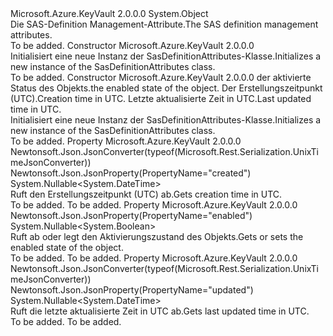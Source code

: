 <Type Name="SasDefinitionAttributes" FullName="Microsoft.Azure.KeyVault.Models.SasDefinitionAttributes">
  <TypeSignature Language="C#" Value="public class SasDefinitionAttributes" />
  <TypeSignature Language="ILAsm" Value=".class public auto ansi beforefieldinit SasDefinitionAttributes extends System.Object" />
  <TypeSignature Language="DocId" Value="T:Microsoft.Azure.KeyVault.Models.SasDefinitionAttributes" />
  <TypeSignature Language="VB.NET" Value="Public Class SasDefinitionAttributes" />
  <TypeSignature Language="F#" Value="type SasDefinitionAttributes = class" />
  <AssemblyInfo>
    <AssemblyName>Microsoft.Azure.KeyVault</AssemblyName>
    <AssemblyVersion>2.0.0.0</AssemblyVersion>
  </AssemblyInfo>
  <Base>
    <BaseTypeName>System.Object</BaseTypeName>
  </Base>
  <Interfaces />
  <Docs>
    <summary>
            <span data-ttu-id="8e1d3-101">Die SAS-Definition Management-Attribute.</span><span class="sxs-lookup"><span data-stu-id="8e1d3-101">The SAS definition management attributes.</span></span>
            </summary>
    <remarks>To be added.</remarks>
  </Docs>
  <Members>
    <Member MemberName=".ctor">
      <MemberSignature Language="C#" Value="public SasDefinitionAttributes ();" />
      <MemberSignature Language="ILAsm" Value=".method public hidebysig specialname rtspecialname instance void .ctor() cil managed" />
      <MemberSignature Language="DocId" Value="M:Microsoft.Azure.KeyVault.Models.SasDefinitionAttributes.#ctor" />
      <MemberSignature Language="VB.NET" Value="Public Sub New ()" />
      <MemberType>Constructor</MemberType>
      <AssemblyInfo>
        <AssemblyName>Microsoft.Azure.KeyVault</AssemblyName>
        <AssemblyVersion>2.0.0.0</AssemblyVersion>
      </AssemblyInfo>
      <Parameters />
      <Docs>
        <summary>
            <span data-ttu-id="8e1d3-102">Initialisiert eine neue Instanz der SasDefinitionAttributes-Klasse.</span><span class="sxs-lookup"><span data-stu-id="8e1d3-102">Initializes a new instance of the SasDefinitionAttributes class.</span></span>
            </summary>
        <remarks>To be added.</remarks>
      </Docs>
    </Member>
    <Member MemberName=".ctor">
      <MemberSignature Language="C#" Value="public SasDefinitionAttributes (Nullable&lt;bool&gt; enabled = null, Nullable&lt;DateTime&gt; created = null, Nullable&lt;DateTime&gt; updated = null);" />
      <MemberSignature Language="ILAsm" Value=".method public hidebysig specialname rtspecialname instance void .ctor(valuetype System.Nullable`1&lt;bool&gt; enabled, valuetype System.Nullable`1&lt;valuetype System.DateTime&gt; created, valuetype System.Nullable`1&lt;valuetype System.DateTime&gt; updated) cil managed" />
      <MemberSignature Language="DocId" Value="M:Microsoft.Azure.KeyVault.Models.SasDefinitionAttributes.#ctor(System.Nullable{System.Boolean},System.Nullable{System.DateTime},System.Nullable{System.DateTime})" />
      <MemberSignature Language="VB.NET" Value="Public Sub New (Optional enabled As Nullable(Of Boolean) = null, Optional created As Nullable(Of DateTime) = null, Optional updated As Nullable(Of DateTime) = null)" />
      <MemberSignature Language="F#" Value="new Microsoft.Azure.KeyVault.Models.SasDefinitionAttributes : Nullable&lt;bool&gt; * Nullable&lt;DateTime&gt; * Nullable&lt;DateTime&gt; -&gt; Microsoft.Azure.KeyVault.Models.SasDefinitionAttributes" Usage="new Microsoft.Azure.KeyVault.Models.SasDefinitionAttributes (enabled, created, updated)" />
      <MemberType>Constructor</MemberType>
      <AssemblyInfo>
        <AssemblyName>Microsoft.Azure.KeyVault</AssemblyName>
        <AssemblyVersion>2.0.0.0</AssemblyVersion>
      </AssemblyInfo>
      <Parameters>
        <Parameter Name="enabled" Type="System.Nullable&lt;System.Boolean&gt;" />
        <Parameter Name="created" Type="System.Nullable&lt;System.DateTime&gt;" />
        <Parameter Name="updated" Type="System.Nullable&lt;System.DateTime&gt;" />
      </Parameters>
      <Docs>
        <param name="enabled"><span data-ttu-id="8e1d3-103">der aktivierte Status des Objekts.</span><span class="sxs-lookup"><span data-stu-id="8e1d3-103">the enabled state of the object.</span></span></param>
        <param name="created"><span data-ttu-id="8e1d3-104">Der Erstellungszeitpunkt (UTC).</span><span class="sxs-lookup"><span data-stu-id="8e1d3-104">Creation time in UTC.</span></span></param>
        <param name="updated"><span data-ttu-id="8e1d3-105">Letzte aktualisierte Zeit in UTC.</span><span class="sxs-lookup"><span data-stu-id="8e1d3-105">Last updated time in UTC.</span></span></param>
        <summary>
            <span data-ttu-id="8e1d3-106">Initialisiert eine neue Instanz der SasDefinitionAttributes-Klasse.</span><span class="sxs-lookup"><span data-stu-id="8e1d3-106">Initializes a new instance of the SasDefinitionAttributes class.</span></span>
            </summary>
        <remarks>To be added.</remarks>
      </Docs>
    </Member>
    <Member MemberName="Created">
      <MemberSignature Language="C#" Value="public Nullable&lt;DateTime&gt; Created { get; }" />
      <MemberSignature Language="ILAsm" Value=".property instance valuetype System.Nullable`1&lt;valuetype System.DateTime&gt; Created" />
      <MemberSignature Language="DocId" Value="P:Microsoft.Azure.KeyVault.Models.SasDefinitionAttributes.Created" />
      <MemberSignature Language="VB.NET" Value="Public ReadOnly Property Created As Nullable(Of DateTime)" />
      <MemberSignature Language="F#" Value="member this.Created : Nullable&lt;DateTime&gt;" Usage="Microsoft.Azure.KeyVault.Models.SasDefinitionAttributes.Created" />
      <MemberType>Property</MemberType>
      <AssemblyInfo>
        <AssemblyName>Microsoft.Azure.KeyVault</AssemblyName>
        <AssemblyVersion>2.0.0.0</AssemblyVersion>
      </AssemblyInfo>
      <Attributes>
        <Attribute>
          <AttributeName>Newtonsoft.Json.JsonConverter(typeof(Microsoft.Rest.Serialization.UnixTimeJsonConverter))</AttributeName>
        </Attribute>
        <Attribute>
          <AttributeName>Newtonsoft.Json.JsonProperty(PropertyName="created")</AttributeName>
        </Attribute>
      </Attributes>
      <ReturnValue>
        <ReturnType>System.Nullable&lt;System.DateTime&gt;</ReturnType>
      </ReturnValue>
      <Docs>
        <summary>
            <span data-ttu-id="8e1d3-107">Ruft den Erstellungszeitpunkt (UTC) ab.</span><span class="sxs-lookup"><span data-stu-id="8e1d3-107">Gets creation time in UTC.</span></span>
            </summary>
        <value>To be added.</value>
        <remarks>To be added.</remarks>
      </Docs>
    </Member>
    <Member MemberName="Enabled">
      <MemberSignature Language="C#" Value="public Nullable&lt;bool&gt; Enabled { get; set; }" />
      <MemberSignature Language="ILAsm" Value=".property instance valuetype System.Nullable`1&lt;bool&gt; Enabled" />
      <MemberSignature Language="DocId" Value="P:Microsoft.Azure.KeyVault.Models.SasDefinitionAttributes.Enabled" />
      <MemberSignature Language="VB.NET" Value="Public Property Enabled As Nullable(Of Boolean)" />
      <MemberSignature Language="F#" Value="member this.Enabled : Nullable&lt;bool&gt; with get, set" Usage="Microsoft.Azure.KeyVault.Models.SasDefinitionAttributes.Enabled" />
      <MemberType>Property</MemberType>
      <AssemblyInfo>
        <AssemblyName>Microsoft.Azure.KeyVault</AssemblyName>
        <AssemblyVersion>2.0.0.0</AssemblyVersion>
      </AssemblyInfo>
      <Attributes>
        <Attribute>
          <AttributeName>Newtonsoft.Json.JsonProperty(PropertyName="enabled")</AttributeName>
        </Attribute>
      </Attributes>
      <ReturnValue>
        <ReturnType>System.Nullable&lt;System.Boolean&gt;</ReturnType>
      </ReturnValue>
      <Docs>
        <summary>
            <span data-ttu-id="8e1d3-108">Ruft ab oder legt den Aktivierungszustand des Objekts.</span><span class="sxs-lookup"><span data-stu-id="8e1d3-108">Gets or sets the enabled state of the object.</span></span>
            </summary>
        <value>To be added.</value>
        <remarks>To be added.</remarks>
      </Docs>
    </Member>
    <Member MemberName="Updated">
      <MemberSignature Language="C#" Value="public Nullable&lt;DateTime&gt; Updated { get; }" />
      <MemberSignature Language="ILAsm" Value=".property instance valuetype System.Nullable`1&lt;valuetype System.DateTime&gt; Updated" />
      <MemberSignature Language="DocId" Value="P:Microsoft.Azure.KeyVault.Models.SasDefinitionAttributes.Updated" />
      <MemberSignature Language="VB.NET" Value="Public ReadOnly Property Updated As Nullable(Of DateTime)" />
      <MemberSignature Language="F#" Value="member this.Updated : Nullable&lt;DateTime&gt;" Usage="Microsoft.Azure.KeyVault.Models.SasDefinitionAttributes.Updated" />
      <MemberType>Property</MemberType>
      <AssemblyInfo>
        <AssemblyName>Microsoft.Azure.KeyVault</AssemblyName>
        <AssemblyVersion>2.0.0.0</AssemblyVersion>
      </AssemblyInfo>
      <Attributes>
        <Attribute>
          <AttributeName>Newtonsoft.Json.JsonConverter(typeof(Microsoft.Rest.Serialization.UnixTimeJsonConverter))</AttributeName>
        </Attribute>
        <Attribute>
          <AttributeName>Newtonsoft.Json.JsonProperty(PropertyName="updated")</AttributeName>
        </Attribute>
      </Attributes>
      <ReturnValue>
        <ReturnType>System.Nullable&lt;System.DateTime&gt;</ReturnType>
      </ReturnValue>
      <Docs>
        <summary>
            <span data-ttu-id="8e1d3-109">Ruft die letzte aktualisierte Zeit in UTC ab.</span><span class="sxs-lookup"><span data-stu-id="8e1d3-109">Gets last updated time in UTC.</span></span>
            </summary>
        <value>To be added.</value>
        <remarks>To be added.</remarks>
      </Docs>
    </Member>
  </Members>
</Type>